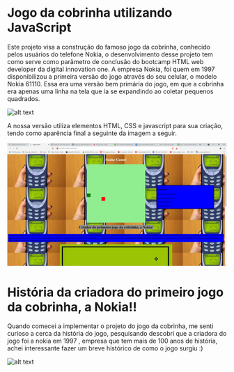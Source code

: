 # Jogo da cobrinha utilizando JavaScript



Este projeto visa a construção do famoso jogo da cobrinha, conhecido pelos usuários do telefone Nokia, o desenvolvimento desse projeto tem como serve como parâmetro de conclusão do bootcamp HTML web developer da digital innovation one. A empresa Nokia, foi quem em 1997 disponibilizou a primeira versão do jogo através do seu celular, o modelo Nokia 61110. Essa era uma versão bem primária do jogo, em que a cobrinha era apenas uma linha na tela que ia se expandindo ao coletar pequenos quadrados.

![alt text](https://s2.glbimg.com/i_6oNQqYnl228Qygyz3NfZ7iEP8=/0x0:1400x816/600x0/smart/filters:gifv():strip_icc()/i.s3.glbimg.com/v1/AUTH_08fbf48bc0524877943fe86e43087e7a/internal_photos/bs/2017/P/3/gF0mfQTSmAZZXQ41JFPw/jogos-da-cobrinha-gratis-destaque.jpg)



A nossa versão utiliza elementos HTML, CSS e javascript para sua criação, tendo como aparência final a seguinte da imagem a seguir.

![alt text](https://github.com/vinicarlosss/Jogo_da_cobrinha/blob/main/imagens%20do%20projeto/jogo%20completo.png?raw=true)

# História da criadora do primeiro jogo da cobrinha, a Nokia!!

Quando comecei a implementar o projeto do jogo da cobrinha, me senti curioso a cerca da história do jogo, pesquisando descobri que a criadora do jogo foi a nokia em 1997 , empresa que tem mais de 100 anos de história, achei interessante fazer um breve histórico de como o jogo surgiu :)

![alt text](https://github.com/vinicarlosss/Jogo_da_cobrinha/blob/main/imagens%20do%20projeto/hist%C3%B3rico.png?raw=true)



